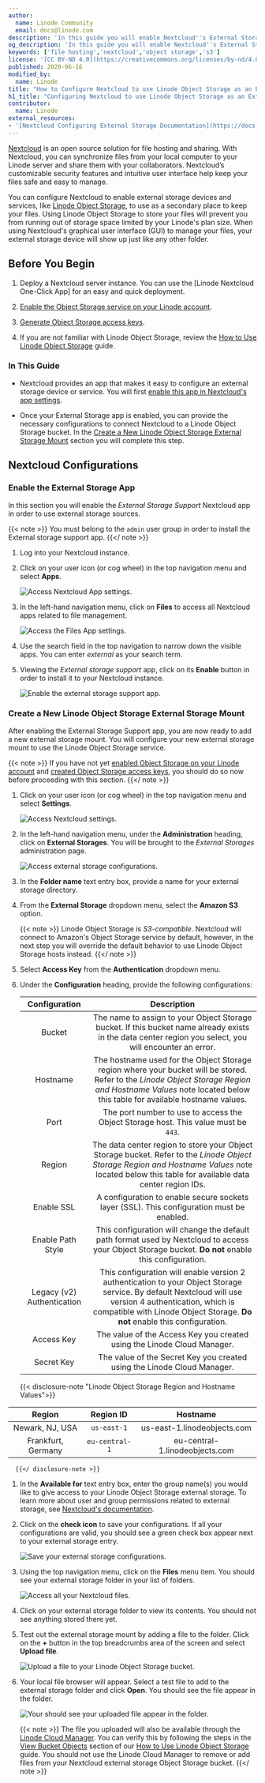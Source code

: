 ```yaml
---
author:
  name: Linode Community
  email: docs@linode.com
description: 'In this guide you will enable Nextcloud''s External Storage app and then configure it to use Linode Object Storage as a secondary storage location. Nextcloud is a full-featured file hosting and sharing solution that can be easily installed on a Linode using One-Click Apps.'
og_description: 'In this guide you will enable Nextcloud''s External Storage app and then configure it to use Linode Object Storage as a secondary storage location. Nextcloud is a full-featured file hosting and sharing solution that can be easily installed on a Linode using One-Click Apps.'
keywords: ['file hosting','nextcloud','object storage','s3']
license: '[CC BY-ND 4.0](https://creativecommons.org/licenses/by-nd/4.0)'
published: 2020-06-16
modified_by:
  name: Linode
title: "How to Configure Nextcloud to use Linode Object Storage as an External Storage Mount"
h1_title: "Configuring Nextcloud to use Linode Object Storage as an External Storage Mount"
contributor:
  name: Linode
external_resources:
- '[Nextcloud Configuring External Storage Documentation](https://docs.nextcloud.com/server/15/admin_manual/configuration_files/external_storage_configuration_gui.html#)'
---
```

[Nextcloud](https://nextcloud.com/) is an open source solution for file hosting and sharing. With Nextcloud, you can synchronize files from your local computer to your Linode server and share them with your collaborators. Nextcloud’s customizable security features and intuitive user interface help keep your files safe and easy to manage.

You can configure Nextcloud to enable external storage devices and services, like [Linode Object Storage](https://www.linode.com/products/object-storage/), to use as a secondary place to keep your files. Using Linode Object Storage to store your files will prevent you from running out of storage space limited by your Linode's plan size. When using Nextcloud's graphical user interface (GUI) to manage your files, your external storage device will show up just like any other folder.

## Before You Begin

1. Deploy a Nextcloud server instance. You can use the [Linode Nextcloud One-Click App] for an easy and quick deployment.

1. [Enable the Object Storage service on your Linode account](/docs/platform/object-storage/how-to-use-object-storage/#enable-object-storage).

1. [Generate Object Storage access keys](/docs/platform/object-storage/how-to-use-object-storage/#generate-a-key-pair).

1. If you are not familiar with Linode Object Storage, review the [How to Use Linode Object Storage](/docs/platform/object-storage/how-to-use-object-storage/) guide.

### In This Guide

- Nextcloud provides an app that makes it easy to configure an external storage device or service. You will first [enable this app in Nextcloud's app settings](#enable-the-external-storage-app).

- Once your External Storage app is enabled, you can provide the necessary configurations to connect Nextcloud to a Linode Object Storage bucket. In the [Create a New Linode Object Storage External Storage Mount](#create-a-new-linode-object-storage-external-storage-mount) section you will complete this step.

## Nextcloud Configurations
### Enable the External Storage App

In this section you will enable the *External Storage Support* Nextcloud app in order to use external storage sources.

{{< note >}}
You must belong to the `admin` user group in order to install the External storage support app.
{{</ note >}}

1. Log into your Nextcloud instance.

1. Click on your user icon (or cog wheel) in the top navigation menu and select **Apps**.

    ![Access Nextcloud App settings.](access-app-settings.png)

1. In the left-hand navigation menu, click on **Files** to access all Nextcloud apps related to file management.

    ![Access the Files App settings.](files-app-settings.png)

1. Use the search field in the top navigation to narrow down the visible apps. You can enter *external* as your search term.

1. Viewing the *External storage support* app, click on its **Enable** button in order to install it to your Nextcloud instance.

    ![Enable the external storage support app.](enable-external-storage.png)

### Create a New Linode Object Storage External Storage Mount

After enabling the External Storage Support app, you are now ready to add a new external storage mount. You will configure your new external storage mount to use the Linode Object Storage service.

{{< note >}}
If you have not yet [enabled Object Storage on your Linode account](/docs/platform/object-storage/how-to-use-object-storage/#enable-object-storage) and [created Object Storage access keys](/docs/platform/object-storage/how-to-use-object-storage/#generate-a-key-pair), you should do so now before proceeding with this section.
{{</ note >}}

1. Click on your user icon (or cog wheel) in the top navigation menu and select **Settings**.

    ![Access Nextcloud settings.](access-settings.png)

1. In the left-hand navigation menu, under the **Administration** heading, click on **External Storages**. You will be brought to the *External Storages* administration page.

    ![Access external storage configurations.](access-external-storage.png)

1. In the **Folder name** text entry box, provide a name for your external storage directory.

1. From the **External Storage** dropdown menu, select the **Amazon S3** option.

    {{< note >}}
Linode Object Storage is *S3-compatible*. Nextcloud will connect to Amazon's Object Storage service by default, however, in the next step you will override the default behavior to use Linode Object Storage hosts instead.
    {{</ note >}}

1. Select **Access Key** from the **Authentication** dropdown menu.

1. Under the **Configuration** heading, provide the following configurations:

    | **Configuration** | **Description** |
    | :------: | :------: |
    | Bucket | The name to assign to your Object Storage bucket. If this bucket name already exists in the data center region you select, you will encounter an error. |
    | Hostname | The hostname used for the Object Storage region where your bucket will be stored. Refer to the *Linode Object Storage Region and Hostname Values* note located below this table for available hostname values. |
    | Port | The port number to use to access the Object Storage host. This value must be `443`. |
    | Region | The data center region to store your Object Storage bucket. Refer to the *Linode Object Storage Region and Hostname Values* note located below this table for available data center region IDs. |
    | Enable SSL | A configuration to enable secure sockets layer (SSL). This configuration must be enabled. |
    | Enable Path Style | This configuration will change the default path format used by Nextcloud to access your Object Storage bucket. **Do not** enable this configuration. |
    | Legacy (v2) Authentication | This configuration will enable version 2 authentication to your Object Storage service. By default Nextcloud will use version 4 authentication, which is compatible with Linode Object Storage. **Do not** enable this configuration.|
    | Access Key | The value of the Access Key you created using the Linode Cloud Manager. |
    | Secret Key | The value of the Secret Key you created using the Linode Cloud Manager. |

      {{< disclosure-note "Linode Object Storage Region and Hostname Values">}}

| **Region** | **Region ID** | **Hostname** |
|:------:|:------:|:------:|
| Newark, NJ, USA | `us-east-1` | us-east-1.linodeobjects.com |
| Frankfurt, Germany | `eu-central-1` | eu-central-1.linodeobjects.com |
      {{</ disclosure-note >}}

1. In the **Available for** text entry box, enter the group name(s) you would like to give access to your Linode Object Storage external storage. To learn more about user and group permissions related to external storage, see [Nextcloud's documentation](https://docs.nextcloud.com/server/15/admin_manual/configuration_files/external_storage_configuration_gui.html#user-and-group-permissions).

1. Click on the **check icon**  to save your configurations. If all your configurations are valid, you should see a green check box appear next to your external storage entry.

      ![Save your external storage configurations.](saved-external-storage-configs.png)

1. Using the top navigation menu, click on the **Files** menu item. You should see your external storage folder in your list of folders.

      ![Access all your Nextcloud files.](view-all-files.png)

1. Click on your external storage folder to view its contents. You should not see anything stored there yet.

1. Test out the external storage mount by adding a file to the folder. Click on the **+** button in the top breadcrumbs area of the screen and select **Upload file**.

      ![Upload a file to your Linode Object Storage bucket.](upload-file-menu.png)

1. Your local file browser will appear. Select a test file to add to the external storage folder and click **Open**. You should see the file appear in the folder.

      ![Your should see your uploaded file appear in the folder.](uploaded-image.png)

    {{< note >}}
The file you uploaded will also be available through the [Linode Cloud Manager](https://cloud.linode.com/). You can verify this by following the steps in the [View Bucket Objects](/docs/platform/object-storage/how-to-use-object-storage/#view-bucket-objects) section  of our [How to Use Linode Object Storage](/docs/platform/object-storage/how-to-use-object-storage/) guide. You should not use the Linode Cloud Manager to remove or add files from your Nextcloud external storage Object Storage bucket.
    {{</ note >}}